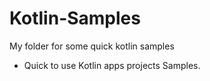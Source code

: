 # Kotlin-Samples
My folder for some quick kotlin samples


* Quick to use Kotlin apps projects Samples. 



